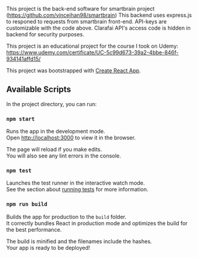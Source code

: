 This project is the back-end software for smartbrain project (https://github.com/vincejhan98/smartbrain)
This backend uses express.js to responed to requests from smartbrain front-end.
API-keys are customizable with the code above. Clarafai API's access code is hidden in backend for security purposes.

This project is an educational project for the course I took on Udemy: https://www.udemy.com/certificate/UC-5c99d673-39a2-4bbe-846f-934141affd15/


This project was bootstrapped with [Create React App](https://github.com/facebook/create-react-app).
## Available Scripts
In the project directory, you can run:
### `npm start`
Runs the app in the development mode.<br />
Open [http://localhost:3000](http://localhost:3000) to view it in the browser.

The page will reload if you make edits.<br />
You will also see any lint errors in the console.

### `npm test`

Launches the test runner in the interactive watch mode.<br />
See the section about [running tests](https://facebook.github.io/create-react-app/docs/running-tests) for more information.

### `npm run build`

Builds the app for production to the `build` folder.<br />
It correctly bundles React in production mode and optimizes the build for the best performance.

The build is minified and the filenames include the hashes.<br />
Your app is ready to be deployed!

